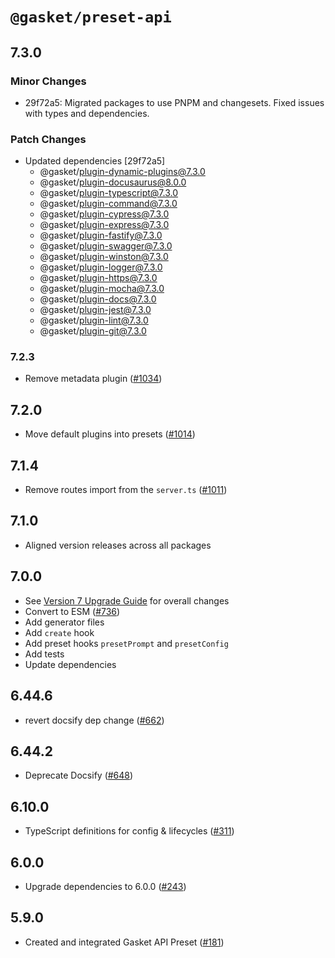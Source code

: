# `@gasket/preset-api`

## 7.3.0

### Minor Changes

- 29f72a5: Migrated packages to use PNPM and changesets. Fixed issues with types and dependencies.

### Patch Changes

- Updated dependencies [29f72a5]
  - @gasket/plugin-dynamic-plugins@7.3.0
  - @gasket/plugin-docusaurus@8.0.0
  - @gasket/plugin-typescript@7.3.0
  - @gasket/plugin-command@7.3.0
  - @gasket/plugin-cypress@7.3.0
  - @gasket/plugin-express@7.3.0
  - @gasket/plugin-fastify@7.3.0
  - @gasket/plugin-swagger@7.3.0
  - @gasket/plugin-winston@7.3.0
  - @gasket/plugin-logger@7.3.0
  - @gasket/plugin-https@7.3.0
  - @gasket/plugin-mocha@7.3.0
  - @gasket/plugin-docs@7.3.0
  - @gasket/plugin-jest@7.3.0
  - @gasket/plugin-lint@7.3.0
  - @gasket/plugin-git@7.3.0

### 7.2.3

- Remove metadata plugin ([#1034])

## 7.2.0

- Move default plugins into presets ([#1014])

## 7.1.4

- Remove routes import from the `server.ts` ([#1011])

## 7.1.0

- Aligned version releases across all packages

## 7.0.0

- See [Version 7 Upgrade Guide] for overall changes
- Convert to ESM ([#736])
- Add generator files
- Add `create` hook
- Add preset hooks `presetPrompt` and `presetConfig`
- Add tests
- Update dependencies

## 6.44.6

- revert docsify dep change ([#662])

## 6.44.2

- Deprecate Docsify ([#648])

## 6.10.0

- TypeScript definitions for config & lifecycles ([#311])

## 6.0.0

- Upgrade dependencies to 6.0.0 ([#243])

## 5.9.0

- Created and integrated Gasket API Preset ([#181])

[Version 7 Upgrade Guide]: /docs/upgrade-to-7.md
[#181]: https://github.com/godaddy/gasket/pull/181
[#243]: https://github.com/godaddy/gasket/pull/243
[#311]: https://github.com/godaddy/gasket/pull/311
[#648]: https://github.com/godaddy/gasket/pull/648
[#662]: https://github.com/godaddy/gasket/pull/662
[#736]: https://github.com/godaddy/gasket/pull/736
[#1011]: https://github.com/godaddy/gasket/pull/1011
[#1014]: https://github.com/godaddy/gasket/pull/1014
[#1034]: https://github.com/godaddy/gasket/pull/1034
